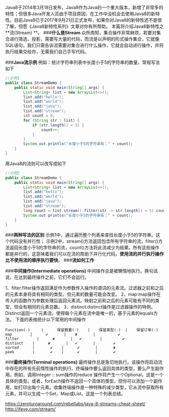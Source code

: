Java8于2014年3月18日发布，Java8作为Java的一个重大版本，新增了非常多的特性；但很多Java开发人员由于项目原因，在工作中没机会去使用Java8的新特性。目前Java9已于2017年9月21日正式发布，如果你对Java8的新特性还不是很了解，但愿《Java8新特性系列》文章对你有所帮助。
本篇将介绍Java8新特性之**流(Stream) **。
###**什么是Stream**
众所周知，集合操作非常麻烦，若要对集合进行筛选、投影，需要写大量的代码，而流是以声明的形式操作集合，它就像SQL语句，我们只需告诉流需要对集合进行什么操作，它就会自动进行操作，并将执行结果交给你，无需我们自己手写代码。

###**Java流示例**
例如：统计字符串列表中长度小于5的字符串的数量，常规写法如下
```java
//示例1
public class StreamDemo {
    public static void main(String[] args) {
        List<String> list = new ArrayList<>();
        list.add("hello");
        list.add("world");
        list.add("java");
        list.add("stream");
        int count = 0;
        for (String str : list) {
            if (str.length() < 5) {
                count++;
            }
        }
        System.out.println("长度小于5的字符串有：" + count);
    }
}
```
用Java8的流则可以改写成如下
```java
//示例2
public class StreamDemo {
    public static void main(String[] args) {
        List<String> list = new ArrayList<>();
        list.add("hello");
        list.add("world");
        list.add("java");
        list.add("stream");
        long count = list.stream().filter(str -> str.length() < 5).count();
        System.out.println("长度小于5的字符串有：" + count);
    }
}
```
###**两种写法的区别**
示例1中，通过遍历整个列表来查找长度小于5的字符串。这个代码没有并行性；
示例2中，stream()方法返回包含所有字符串的流，filter()方法返回长度小于5的字符串的流，count()方法将此流减少为结果。所有这些操作都是并行的，这意味着我们可以在流的帮助下并行化代码。**使用流的并行执行操作比不使用流的顺序执行要快**。
###**流如何工作**

###**中间操作(Intermediate operations)**
中间操作总是被懒惰地执行。换句话说，在达到最终操作之前，它们不会运行。

1、filter:filter操作返回满足作为参数传入操作的谓词的元素流。过滤器之前和之后的元素本身将具有相同的类型，但元素的数量可能会改变。
2、map:map操作在传入的函数作为参数处理后返回元素流。映射之前和之后的元素可能有不同的类型，但会有相同的元素总数。
3、distinct:distinct操作是过滤器操作的特例。Distinct返回一个元素流，使得每个元素在流中是唯一的，基于元素的equals方法。
下面的表格统计以下常用的中间操作
```table
Function(-)     |      保留数量(-)    |    保留类型(-)  |    保留订单(-) 
map        |      ✔       |    ✘       |          ✔
filter        |      ✘       |   ✔        |         ✔
distinct    |      ✘       |   ✔       |        ✔
sorted      |       ✔    |      ✔       |       ✘
peek        |       ✔    |      ✔       |       ✔
```
###**最终操作(Terminal operations)**
最终操作总是急切地执行。该操作将启动流中存在的所有先前惰性操作的执行。终端操作要么返回具体的类型，要么产生副作用。例如，调用Integer :: sum操作的reduce 操作将产生一个Optional，这是一个具体的类型。或者，forEach操作不返回一个具体的类型，但你可以添加一个副作用，如打印出每个元素。收集终端操作是一种特殊的减少类型，它从流中获取所有元素，并可以生成一个Set，Map或List。这是一个列表总结。

https://zeroturnaround.com/rebellabs/java-8-streams-cheat-sheet/
http://ifeve.com/stream/

